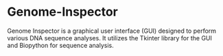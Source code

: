 # Genome-Inspector
Genome Inspector is a graphical user interface (GUI) designed to perform various DNA sequence analyses. It utilizes the Tkinter library for the GUI and Biopython for sequence analysis.
